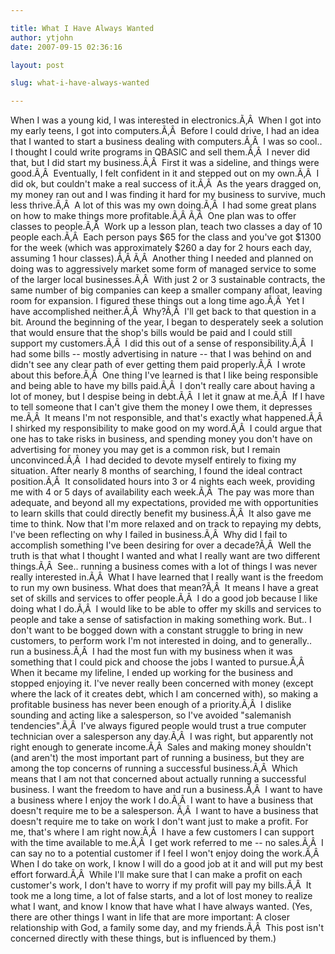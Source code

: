 ```yaml
---

title: What I Have Always Wanted
author: ytjohn
date: 2007-09-15 02:36:16

layout: post

slug: what-i-have-always-wanted

---
```

When I was a young kid, I was interested in electronics.Ã‚Â  When I got into my early teens, I got into computers.Ã‚Â  Before I could drive, I had an idea that I wanted to start a business dealing with computers.Ã‚Â  I was so cool.. I thought I could write programs in QBASIC and sell them.Ã‚Â  I never did that, but I did start my business.Ã‚Â  First it was a sideline, and things were good.Ã‚Â  Eventually, I felt confident in it and stepped out on my own.Ã‚Â  I did ok, but couldn't make a real success of it.Ã‚Â  As the years dragged on, my money ran out and I was finding it hard for my business to survive, much less thrive.Ã‚Â  A lot of this was my own doing.Ã‚Â  I had some great plans on how to make things more profitable.Ã‚Â Ã‚Â  One plan was to offer classes to people.Ã‚Â  Work up a lesson plan, teach two classes a day of 10 people each.Ã‚Â  Each person pays $65 for the class and you've got $1300 for the week (which was approximately $260 a day for 2 hours each day, assuming 1 hour classes).Ã‚Â Ã‚Â  Another thing I needed and planned on doing was to aggressively market some form of managed service to some of the larger local businesses.Ã‚Â  With just 2 or 3 sustainable contracts, the same number of big companies can keep a smaller company afloat, leaving room for expansion.
I figured these things out a long time ago.Ã‚Â  Yet I have accomplished neither.Ã‚Â  Why?Ã‚Â  I'll get back to that question in a bit.
Around the beginning of the year, I began to desperately seek a solution that would ensure that the shop's bills would be paid and I could still support my customers.Ã‚Â  I did this out of a sense of responsibility.Ã‚Â  I had some bills -- mostly advertising in nature -- that I was behind on and didn't see any clear path of ever getting them paid properly.Ã‚Â  I wrote about this before.Ã‚Â  One thing I've learned is that I like being responsible and being able to have my bills paid.Ã‚Â  I don't really care about having a lot of money, but I despise being in debt.Ã‚Â  I let it gnaw at me.Ã‚Â  If I have to tell someone that I can't give them the money I owe them, it depresses me.Ã‚Â  It means I'm not responsible, and that's exactly what happened.Ã‚Â  I shirked my responsibility to make good on my word.Ã‚Â  I could argue that one has to take risks in business, and spending money you don't have on advertising for money you may get is a common risk, but I remain unconvinced.Ã‚Â  I had decided to devote myself entirely to fixing my situation.
After nearly 8 months of searching, I found the ideal contract position.Ã‚Â  It consolidated hours into 3 or 4 nights each week, providing me with 4 or 5 days of availability each week.Ã‚Â  The pay was more than adequate, and beyond all my expectations, provided me with opportunities to learn skills that could directly benefit my business.Ã‚Â  It also gave me time to think.
Now that I'm more relaxed and on track to repaying my debts, I've been reflecting on why I failed in business.Ã‚Â  Why did I fail to accomplish something I've been desiring for over a decade?Ã‚Â  Well the truth is that what I thought I wanted and what I really want are two different things.Ã‚Â  See.. running a business comes with a lot of things I was never really interested in.Ã‚Â  What I have learned that I really want is the freedom to run my own business.
What does that mean?Ã‚Â  It means I have a great set of skills and services to offer people.Ã‚Â  I do a good job because I like doing what I do.Ã‚Â  I would like to be able to offer my skills and services to people and take a sense of satisfaction in making something work. But.. I don't want to be bogged down with a constant struggle to bring in new customers, to perform work I'm not interested in doing, and to generally.. run a business.Ã‚Â  I had the most fun with my business when it was something that I could pick and choose the jobs I wanted to pursue.Ã‚Â  When it became my lifeline, I ended up working for the business and stopped enjoying it.
I've never really been concerned with money (except where the lack of it creates debt, which I am concerned with), so making a profitable business has never been enough of a priority.Ã‚Â  I dislike sounding and acting like a salesperson, so I've avoided "salemanish tendencies".Ã‚Â  I've always figured people would trust a true computer technician over a salesperson any day.Ã‚Â  I was right, but apparently not right enough to generate income.Ã‚Â  Sales and making money shouldn't (and aren't) the most important part of running a business, but they are among the top concerns of running a successful business.Ã‚Â  Which means that I am not that concerned about actually running a successful business.
I want the freedom to have and run a business.Ã‚Â  I want to have a business where I enjoy the work I do.Ã‚Â  I want to have a business that doesn't require me to be a salesperson. Ã‚Â  I want to have a business that doesn't require me to take on work I don't want just to make a profit.
For me, that's where I am right now.Ã‚Â  I have a few customers I can support with the time available to me.Ã‚Â  I get work referred to me -- no sales.Ã‚Â  I can say no to a potential customer if I feel I won't enjoy doing the work.Ã‚Â  When I do take on work, I know I will do a good job at it and will put my best effort forward.Ã‚Â  While I'll make sure that I can make a profit on each customer's work, I don't have to worry if my profit will pay my bills.Ã‚Â  It took me a long time, a lot of false starts, and a lot of lost money to realize what I want, and know I know that have what I have always wanted.
(Yes, there are other things I want in life that are more important: A closer relationship with God, a family some day, and my friends.Ã‚Â  This post isn't concerned directly with these things, but is influenced by them.)

